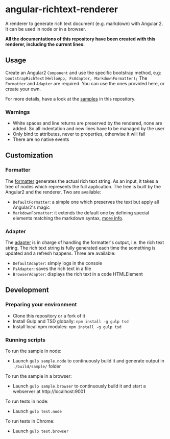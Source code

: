 # angular-richtext-renderer
A renderer to generate rich text document (e.g. markdown) with Angular 2.
It can be used in node or in a browser.

**All the documentations of this repository have been created with this renderer, including the current lines.**

## Usage
Create an Angular2 `Component` and use the specific bootstrap method, e.g: `bootstrapRichText(HelloApp, FsAdapter, MarkdownFormatter);`
The `Formatter` and `Adapter` are required. You can use the ones provided here, or create your own.

For more details, have a look at the [samples](https://github.com/mlaval/angular-richtext-renderer/tree/master/sample) in this repository.

### Warnings
* White spaces and line returns are preserved by the rendered, none are added. So all indentation and new lines have to be managed by the user
* Only bind to attributes, never to properties, otherwise it will fail
* There are no native events

## Customization

### Formatter
The [formatter](https://github.com/mlaval/angular-richtext-renderer/tree/master/src/formatter) generates the actual rich text string.
As an input, it takes a tree of nodes which represents the full application. The tree is built by the Angular2 and the renderer.
Two are available:
* `DefaultFormatter`: a simple one which preserves the text but apply all Angular2's magic
* `MarkdownFormatter`: it extends the default one by defining special elements matching the markdown syntax, [more info](README-markdown.md).

### Adapter
The [adapter](https://github.com/mlaval/angular-richtext-renderer/tree/master/src/adapter) is in charge of handling the formatter's output, i.e. the rich text string.
The rich text string is fully generated each time the something is updated and a refresh happens.
Three are available:
* `DefaultAdapter`: simply logs in the console
* `FsAdapter`: saves the rich text in a file
* `BrowserAdapter`: displays the rich text in a code HTMLElement

## Development

### Preparing your environment
* Clone this repository or a fork of it
* Install Gulp and TSD globally: `npm install -g gulp tsd`
* Install local npm modules: `npm install -g gulp tsd`

### Running scripts

To run the sample in node:
* Launch `gulp sample.node`  to continuously build it and generate output in `./build/sample/` folder

To run the sample in a browser:
* Launch `gulp sample.browser` to continuously build it and start a webserver at http://localhost:9001

To run tests in node:
* Launch `gulp test.node`

To run tests in Chrome:
* Launch `gulp test.browser`
